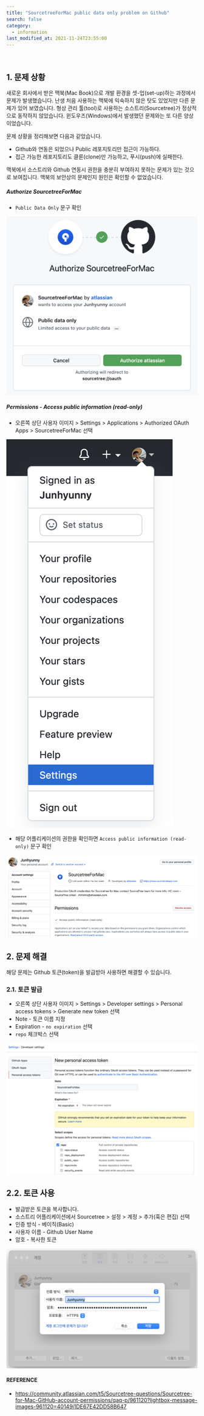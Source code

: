 ```yaml
---
title: "SourcetreeForMac public data only problem on Github"
search: false
category:
  - information
last_modified_at: 2021-11-24T23:55:00
---
```


<br>

## 1. 문제 상황
새로운 회사에서 받은 맥북(Mac Book)으로 개발 환경을 셋-업(set-up)하는 과정에서 문제가 발생했습니다. 
난생 처음 사용하는 맥북에 익숙하지 않은 탓도 있었지만 다른 문제가 있어 보였습니다. 
형상 관리 툴(tool)로 사용하는 소스트리(Sourcetree)가 정상적으로 동작하지 않았습니다. 
윈도우즈(Windows)에서 발생했던 문제와는 또 다른 양상이었습니다. 

문제 상황을 정리해보면 다음과 같았습니다. 
- Github와 연동은 되었으나 Public 레포지토리만 접근이 가능하다.
- 접근 가능한 레포지토리도 클론(clone)만 가능하고, 푸시(push)에 실패한다.

맥북에서 소스트리와 Github 연동시 권한을 충분히 부여하지 못하는 문제가 있는 것으로 보여집니다. 
맥북의 보안상의 문제인지 원인은 확인할 수 없었습니다.

##### Authorize SourcetreeForMac
- `Public Data Only` 문구 확인

<p align="left"><img src="/images/source-tree-for-mac-read-only-authentication-problem-1.JPG"></p>

##### Permissions - Access public information (read-only)
- 오른쪽 상단 사용자 이미지 > Settings > Applications > Authorized OAuth Apps > SourcetreeForMac 선택

<p align="left"><img src="/images/source-tree-for-mac-read-only-authentication-problem-2.JPG"></p>

- 해당 어플리케이션의 권한을 확인하면 `Access public information (read-only)` 문구 확인

<p align="left"><img src="/images/source-tree-for-mac-read-only-authentication-problem-3.JPG"></p>

## 2. 문제 해결
해당 문제는 Github 토큰(token)을 발급받아 사용하면 해결할 수 있습니다.

### 2.1. 토큰 발급
- 오른쪽 상단 사용자 이미지 > Settings > Developer settings > Personal access tokens > Generate new token 선택
- Note - 토큰 이름 지정
- Expiration - `no expiration` 선택
- `repo` 체크박스 선택

<p align="left"><img src="/images/source-tree-for-mac-read-only-authentication-problem-4.JPG"></p>

## 2.2. 토큰 사용
- 발급받은 토큰을 복사합니다. 
- 소스트리 어플리케이션에서 Sourcetree > 설정 > 계정 > 추가(훅은 편집) 선택
- 인증 방식 - 베이직(Basic)
- 사용자 이름 - Github User Name
- 암호 - 복사한 토큰

<p align="left"><img src="/images/source-tree-for-mac-read-only-authentication-problem-5.JPG"></p>

#### REFERENCE
- <https://community.atlassian.com/t5/Sourcetree-questions/Sourcetree-for-Mac-GitHub-account-permissions/qaq-p/961120?lightbox-message-images-961120=40149i1DE67E42DD58B647>